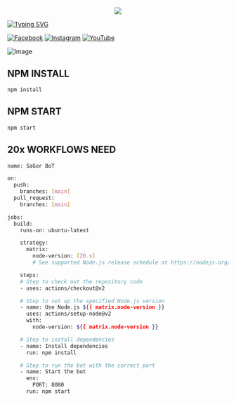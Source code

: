 ## <h3 align="center">

  <p align="center"><img src="https://img.shields.io/badge/WELCOME%20TO -SAGOR PROJECT BOT-green?colorA=%23ff0000&colorB=%23017e40&style=flat-square">  

</h3>

[![Typing SVG](https://readme-typing-svg.herokuapp.com?font=Fira+Code&duration=2000&pause=100&color=F70000&width=435&lines=THIS+IS+MIRAI+PROJECT+;PROJECT+DEPLOY;MOHAMMAD+SAGOR+)](https://git.io/typing-svg)

[![Facebook](https://img.shields.io/badge/Facebook-green?style=for-the-badge&logo=facebook)](https://www.facebook.com/profile.php?id=61573038178753&mibextid=kFxxJD)
[![Instagram](https://img.shields.io/badge/Instagram-purple?style=for-the-badge&logo=instagram)](😃)
[![YouTube](https://img.shields.io/badge/YouTube-red?style=for-the-badge&logo=youtube)]( ERROR )

![Image](https://i.imgur.com/g3jPjAw.jpeg)


## NPM INSTALL 
```bash
npm install
```
## NPM START
```bash
npm start
```
## 20x WORKFLOWS NEED
```bash
name: SaGor BoT

on:
  push:
    branches: [main]
  pull_request:
    branches: [main]

jobs:
  build:
    runs-on: ubuntu-latest

    strategy:
      matrix:
        node-version: [20.x]
        # See supported Node.js release schedule at https://nodejs.org/en/about/releases/

    steps:
    # Step to check out the repository code
    - uses: actions/checkout@v2

    # Step to set up the specified Node.js version
    - name: Use Node.js ${{ matrix.node-version }}
      uses: actions/setup-node@v2
      with:
        node-version: ${{ matrix.node-version }}

    # Step to install dependencies
    - name: Install dependencies
      run: npm install

    # Step to run the bot with the correct port
    - name: Start the bot
      env:
        PORT: 8080
      run: npm start
```
